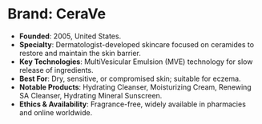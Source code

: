 # Brand: CeraVe
- **Founded**: 2005, United States.
- **Specialty**: Dermatologist-developed skincare focused on ceramides to restore and maintain the skin barrier.
- **Key Technologies**: MultiVesicular Emulsion (MVE) technology for slow release of ingredients.
- **Best For**: Dry, sensitive, or compromised skin; suitable for eczema.
- **Notable Products**: Hydrating Cleanser, Moisturizing Cream, Renewing SA Cleanser, Hydrating Mineral Sunscreen.
- **Ethics & Availability**: Fragrance-free, widely available in pharmacies and online worldwide.
